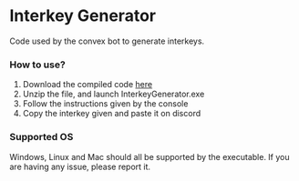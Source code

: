 # Interkey Generator

Code used by the convex bot to generate interkeys. 

### How to use?

1. Download the compiled code [here](https://drive.google.com/file/d/1ocYoZL6BPPt9vuxoWFgHmTW_4vI0zbeI/view?usp=sharing)
2. Unzip the file, and launch InterkeyGenerator.exe
3. Follow the instructions given by the console
4. Copy the interkey given and paste it on discord

### Supported OS

Windows, Linux and Mac should all be supported by the executable. If you are having any issue, please report it.

